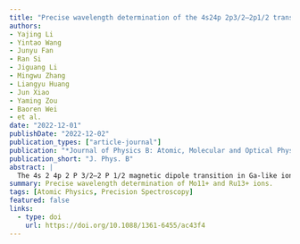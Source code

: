 ```yaml
---
title: "Precise wavelength determination of the 4s24p 2p3/2–2p1/2 transition in Mo11+ and Ru13+ ions"
authors:
- Yajing Li
- Yintao Wang
- Junyu Fan
- Ran Si
- Jiguang Li
- Mingwu Zhang
- Liangyu Huang
- Jun Xiao
- Yaming Zou
- Baoren Wei
- et al.
date: "2022-12-01"
publishDate: "2022-12-02"
publication_types: ["article-journal"]
publication: "*Journal of Physics B: Atomic, Molecular and Optical Physics* 54(23):235001 (2022)"
publication_short: "J. Phys. B"
abstract: |
  The 4s 2 4p 2 P 3/2–2 P 1/2 magnetic dipole transition in Ga-like ions is interested in developing of high precise highly charged ion clock (Yu and Sahoo 2019 Phys. Rev. A 99 022513). In this work, we present direct observations of the transition in Mo 11+ and Ru 13+ ions at an electron beam ion trap. Internal and external calibration methods are used for determining the wavelength of the Mo 11+ and Ru 13+ lines, respectively. Both measurements reach precision levels of a few ppm. Compared with the available values, the current results significantly improve the experimental uncertainty.
summary: Precise wavelength determination of Mo11+ and Ru13+ ions.
tags: [Atomic Physics, Precision Spectroscopy]
featured: false
links:
  - type: doi
    url: https://doi.org/10.1088/1361-6455/ac43f4
---
```

